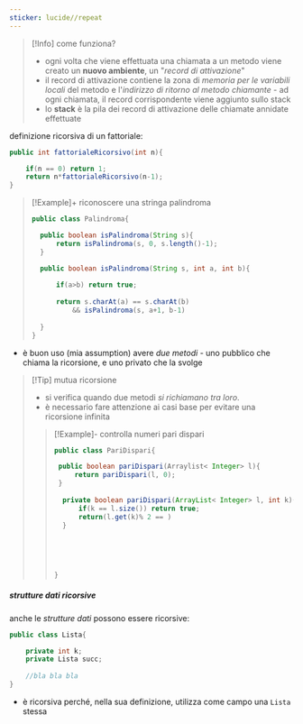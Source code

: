 ```yaml
---
sticker: lucide//repeat
---
```

>[!Info] come funziona?
>- ogni volta che viene effettuata una chiamata a un metodo viene creato un **nuovo ambiente**, un "*record di attivazione*"
>- il record di attivazione contiene la zona di *memoria per le variabili locali* del metodo e l'*indirizzo di ritorno al metodo chiamante* - ad ogni chiamata, il record corrispondente viene aggiunto sullo stack
>- lo **stack** è la pila dei record di attivazione delle chiamate annidate effettuate

definizione ricorsiva di un fattoriale:
```java
public int fattorialeRicorsivo(int n){

	if(n == 0) return 1;
	return n*fattorialeRicorsivo(n-1);
}
```

> [!Example]+ riconoscere una stringa palindroma
> ```java
> public class Palindroma{
> 
> 	public boolean isPalindroma(String s){
> 		return isPalindroma(s, 0, s.length()-1);
> 	}
> 
> 	public boolean isPalindroma(String s, int a, int b){
> 	
> 		if(a>b) return true;
> 		
> 		return s.charAt(a) == s.charAt(b)
> 			&& isPalindroma(s, a+1, b-1)
> 			
> 	}
> }
> ```

- è buon uso (mia assumption) avere *due metodi* - uno pubblico che chiama la ricorsione, e uno privato che la svolge 

>[!Tip] mutua ricorsione
>- si verifica quando due metodi *si richiamano tra loro*.
>- è necessario fare attenzione ai casi base per evitare una ricorsione infinita
>>[!Example]- controlla numeri pari dispari
>>```java
>>public class PariDispari{
>>
>>	public boolean pariDispari(Arraylist< Integer> l){
>>		return pariDispari(l, 0);
>>	}
>> 		
>> 	 private boolean pariDispari(ArrayList< Integer> l, int k){
>> 		 if(k == l.size()) return true;
>> 		 return(l.get(k)% 2 == )
>> 	 }
>>	
>>	
>>	
>>	
>>
>>}
>>```

##### strutture dati ricorsive
anche le *strutture dati* possono essere ricorsive:
```java
public class Lista{

	private int k;
	private Lista succ; 
	
	//bla bla bla
}
```
- è ricorsiva perché, nella sua definizione, utilizza come campo una `Lista` stessa

